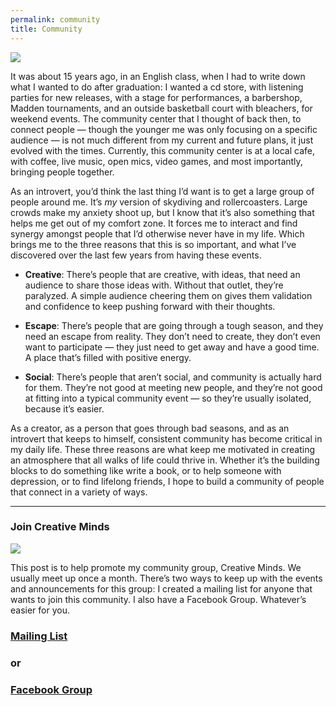 ```yaml
---
permalink: community
title: Community
---
```


![][image-1]

It was about 15 years ago, in an English class, when I had to write down what I wanted to do after graduation: I wanted a cd store, with listening parties for new releases, with a stage for performances, a barbershop, Madden tournaments, and an outside basketball court with bleachers, for weekend events. The community center that I thought of back then, to connect people — though the younger me was only focusing on a specific audience — is not much different from my current and future plans, it just evolved with the times. Currently, this community center is at a local cafe, with coffee, live music, open mics, video games, and most importantly, bringing people together.

As an introvert, you’d think the last thing I’d want is to get a large group of people around me. It’s *my* version of skydiving and rollercoasters. Large crowds make my anxiety shoot up, but I know that it’s also something that helps me get out of my comfort zone. It forces me to interact and find synergy amongst people that I’d otherwise never have in my life. Which brings me to the three reasons that this is so important, and what I’ve discovered over the last few years from having these events.

- **Creative**: There’s people that are creative, with ideas, that need an audience to share those ideas with. Without that outlet, they’re paralyzed. A simple audience cheering them on gives them validation and confidence to keep pushing forward with their thoughts.

- **Escape**: There’s people that are going through a tough season, and they need an escape from reality. They don’t need to create, they don’t even want to participate — they just need to get away and have a good time. A place that’s filled with positive energy.

- **Social**: There’s people that aren’t social, and community is actually hard for them. They’re not good at meeting new people, and they’re not good at fitting into a typical community event — so they’re usually isolated, because it’s easier.

As a creator, as a person that goes through bad seasons, and as an introvert that keeps to himself, consistent community has become critical in my daily life. These three reasons are what keep me motivated in creating an atmosphere that all walks of life could thrive in. Whether it’s the building blocks to do something like write a book, or to help someone with depression, or to find lifelong friends, I hope to build a community of people that connect in a variety of ways.

---- 

### **Join Creative Minds**

![][image-2]

This post is to help promote my community group, Creative Minds. We usually meet up once a month. There’s two ways to keep up with the events and announcements for this group: I created a mailing list for anyone that wants to join this community. I also have a Facebook Group. Whatever’s easier for you. 

### **[Mailing List][1]**

### or

### **[Facebook Group][2]**

[1]:	http://eepurl.com/dIDOQD
[2]:	https://www.facebook.com/groups/288029324892997/

[image-1]:	https://i.imgur.com/mSjhtIL.jpg
[image-2]:	https://i.imgur.com/F4atZ0i.jpg